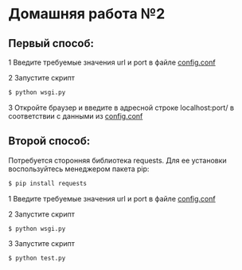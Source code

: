 Домашняя работа №2
========================
Первый способ:
--------------------------
1 Введите требуемые значения url и port в файле [config.conf](./config.conf)

2 Запустите скрипт
```bash
$ python wsgi.py
```
3 Откройте браузер и введите в адресной строке localhost:port/ в соответствии с данными из [config.conf](./config.conf)

Второй способ:
--------------------------
Потребуется сторонняя библиотека requests. Для ее установки воспользуйтесь менеджером пакета pip:
```bash
$ pip install requests
```
1 Введите требуемые значения url и port в файле [config.conf](./config.conf)

2 Запустите скрипт
```bash
$ python wsgi.py
```
3 Запустите скрипт
```bash
$ python test.py
```